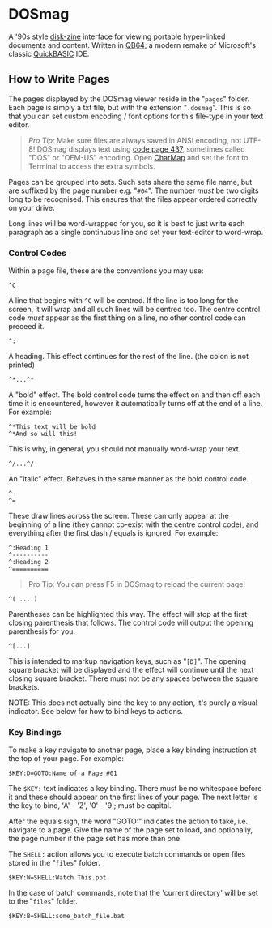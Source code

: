 # DOSmag #

A '90s style [disk-zine](https://en.wikipedia.org/wiki/Disk_magazine) interface for viewing portable hyper-linked documents and content. Written in [QB64](http://www.qb64.net/); a modern remake of Microsoft's classic [QuickBASIC](https://en.wikipedia.org/wiki/QuickBASIC) IDE.

## How to Write Pages ##

The pages displayed by the DOSmag viewer reside in the "`pages`" folder. Each page is simply a txt file, but with the extension "`.dosmag`". This is so that you can set custom encoding / font options for this file-type in your text editor.

> _Pro Tip:_ Make sure files are always saved in ANSI encoding, not UTF-8! DOSmag displays text using [code page 437](https://en.wikipedia.org/wiki/Code_page_437), sometimes called "DOS" or "OEM-US" encoding. Open [CharMap](https://en.wikipedia.org/wiki/Character_Map_(Windows)) and set the font to Terminal to access the extra symbols. 

Pages can be grouped into sets. Such sets share the same file name, but are suffixed by the page number e.g. "`#04`". The number *must* be two digits long to be recognised. This ensures that the files appear ordered correctly on your drive.

Long lines will be word-wrapped for you, so it is best to just write each paragraph as a single continuous line and set your text-editor to word-wrap.

### Control Codes ###

Within a page file, these are the conventions you may use:

```
^C
```

A line that begins with `^C` will be centred. If the line is too long for the screen, it will wrap and all such lines will be centred too. The centre control code *must* appear as the first thing on a line, no other control code can preceed it.

```
^:
```

A heading. This effect continues for the rest of the line. (the colon is not printed)

```
^*...^*
```

A "bold" effect. The bold control code turns the effect on and then off each time it is encountered, however it automatically turns off at the end of a line. For example:

```
^*This text will be bold
^*And so will this!
```

This is why, in general, you should not manually word-wrap your text.

```
^/...^/
```

An "italic" effect. Behaves in the same manner as the bold control code.

```
^-
^=
```

These draw lines across the screen. These can only appear at the beginning of a line (they cannot co-exist with the centre control code), and everything after the first dash / equals is ignored. For example:

```
^:Heading 1
^----------
^:Heading 2
^==========
```

> Pro Tip: You can press F5 in DOSmag to reload the current page!

```
^( ... )
```

Parentheses can be highlighted this way. The effect will stop at the first closing parenthesis that follows. The control code will output the opening parenthesis for you.

```
^[...]
```

This is intended to markup navigation keys, such as "`[D]`". The opening square bracket will be displayed and the effect will continue until the next closing square bracket. There must not be any spaces between the square brackets.

NOTE: This does not actually bind the key to any action, it's purely a visual indicator. See below for how to bind keys to actions.

### Key Bindings ###

To make a key navigate to another page, place a key binding instruction at the top of your page. For example:

```
$KEY:D=GOTO:Name of a Page #01
```

The `$KEY:` text indicates a key binding. There must be no whitespace before it and these should appear on the first lines of your page. The next letter is the key to bind, 'A' - 'Z', '0' - '9'; must be capital.

After the equals sign, the word "GOTO:" indicates the action to take, i.e. navigate to a page. Give the name of the page set to load, and optionally, the page number if the page set has more than one.

The `SHELL:` action allows you to execute batch commands or open files stored in the "`files`" folder.

```
$KEY:W=SHELL:Watch This.ppt
```

In the case of batch commands, note that the 'current directory' will be set to the "`files`" folder.

```
$KEY:B=SHELL:some_batch_file.bat
```
